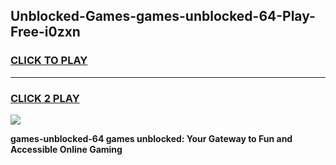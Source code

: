 
## Unblocked-Games-games-unblocked-64-Play-Free-i0zxn
<h3>
<a href="https://premium76.site?title=games-unblocked-64&ref=22A">CLICK TO PLAY</a></h3>
<hr>

<h3>
<a href="https://premium76.site?title=games-unblocked-64&ref=22A">CLICK 2 PLAY</a>
  
</h3>

<a href="https://premium76.site?title=games-unblocked-64&ref=22A"><img src="https://clearcache.store/games.png"></a>


**games-unblocked-64 games unblocked: Your Gateway to Fun and Accessible Online Gaming**
